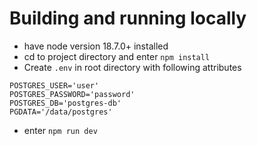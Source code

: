 
# Building and running locally
- have node version 18.7.0+ installed
- cd to project directory and enter `npm install`
- Create `.env` in root directory with following attributes
``` 
POSTGRES_USER='user'
POSTGRES_PASSWORD='password'
POSTGRES_DB='postgres-db'
PGDATA='/data/postgres'
  ```
- enter `npm run dev`
